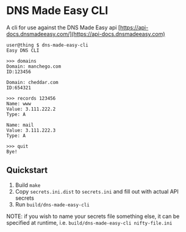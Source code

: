 # DNS Made Easy CLI

A cli for use against the DNS Made Easy api [https://api-docs.dnsmadeeasy.com/](https://api-docs.dnsmadeeasy.com)

```
user@thing $ dns-made-easy-cli
Easy DNS CLI

>>> domains
Domain: manchego.com
ID:123456

Domain: cheddar.com
ID:654321

>>> records 123456
Name: www
Value: 3.111.222.2
Type: A

Name: mail
Value: 3.111.222.3
Type: A

>>> quit
Bye!
```

## Quickstart

1. Build `make`
2. Copy `secrets.ini.dist` to `secrets.ini` and fill out with actual API secrets
3. Run `build/dns-made-easy-cli`

NOTE: if you wish to name your secrets file something else, it can be specified at runtime, i.e. `build/dns-made-easy-cli nifty-file.ini`
